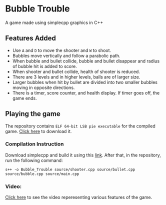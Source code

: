# Bubble Trouble

A game made using simplecpp graphics in C++

## Features Added

- Use `A` and `D` to move the shooter and `W` to shoot.
- Bubbles move vertically and follow  a parabolic path.
- When bubble and bullet collide, bubble and bullet disappear and radius of bubble hit is added to score.
- When shooter and bullet collide, health of shooter is reduced.
- There are 3 levels and in higher levels, balls are of larger size.
- Larger bubbles when hit by bullet are divided into two smaller bubbles moving in opposite directions.
- There is a timer, score counter, and health display. If timer goes off, the game ends.

## Playing the game

The repository contains `ELF 64-bit LSB pie executable` for the compiled game. [Click here](https://github.com/khushangsingla/Bubble-Trouble/raw/main/Bubble_Trouble) to download it.

### Compilation Instruction

Download simplecpp and build it using this [link](https://www.cse.iitb.ac.in/~ranade/simplecpp/). 
After that, in the repository, run the following command:

`s++ -o Bubble_Trouble source/shooter.cpp source/bullet.cpp source/bubble.cpp source/main.cpp`



### Video:
[Click here](https://github.com/khushangsingla/Bubble-Trouble/raw/main/Demo%20Video.mp4) to see the video reperesenting various features of the game.
